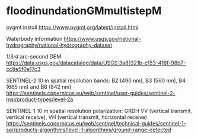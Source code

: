 # floodinundationGMmultistepM

pygmt install
https://www.pygmt.org/latest/install.html

Waterbody information
https://www.usgs.gov/national-hydrography/national-hydrography-dataset

1/3rd arc-second DEM
https://data.usgs.gov/datacatalog/data/USGS:3a81321b-c153-416f-98b7-cc8e5f0e17c3 

SENTINEL-2 10 m spatial resolution bands: B2 (490 nm), B3 (560 nm), B4 (665 nm) and B8 (842 nm)
https://sentinels.copernicus.eu/web/sentinel/user-guides/sentinel-2-msi/product-types/level-2a 

SENTINEL-1 10 m spatial resolution polarization: GRDH VV (vertical transmit, vertical receive), VH (vertical transmit, horizontal receive)
https://sentinels.copernicus.eu/web/sentinel/technical-guides/sentinel-1-sar/products-algorithms/level-1-algorithms/ground-range-detected
